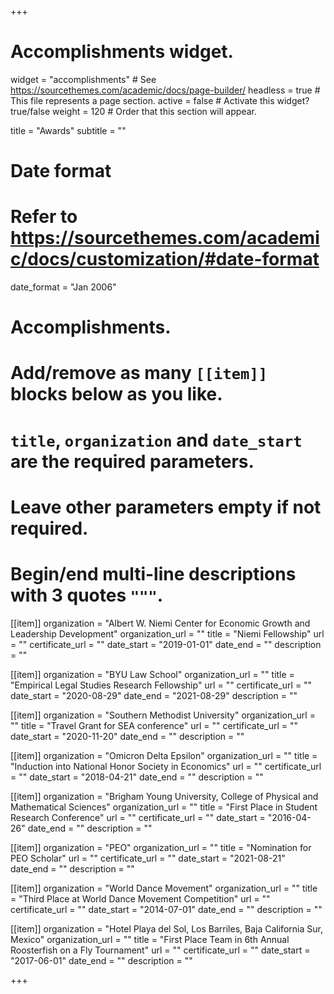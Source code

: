+++
# Accomplishments widget.
widget = "accomplishments"  # See https://sourcethemes.com/academic/docs/page-builder/
headless = true  # This file represents a page section.
active = false  # Activate this widget? true/false
weight = 120  # Order that this section will appear.

title = "Awards"
subtitle = ""

# Date format
#   Refer to https://sourcethemes.com/academic/docs/customization/#date-format
date_format = "Jan 2006"

# Accomplishments.
#   Add/remove as many `[[item]]` blocks below as you like.
#   `title`, `organization` and `date_start` are the required parameters.
#   Leave other parameters empty if not required.
#   Begin/end multi-line descriptions with 3 quotes `"""`.

[[item]]
  organization = "Albert W. Niemi Center for Economic Growth and Leadership Development"
  organization_url = ""
  title = "Niemi Fellowship"
  url = ""
  certificate_url = ""
  date_start = "2019-01-01"
  date_end = ""
  description = ""
  
  [[item]]
  organization = "BYU Law School"
  organization_url = ""
  title = "Empirical Legal Studies Research Fellowship"
  url = ""
  certificate_url = ""
  date_start = "2020-08-29"
  date_end = "2021-08-29"
  description = ""

[[item]]
  organization = "Southern Methodist University"
  organization_url = ""
  title = "Travel Grant for SEA conference"
  url = ""
  certificate_url = ""
  date_start = "2020-11-20"
  date_end = ""
  description = "" 
  
[[item]]
  organization = "Omicron Delta Epsilon"
  organization_url = ""
  title = "Induction into National Honor Society in Economics"
  url = ""
  certificate_url = ""
  date_start = "2018-04-21"
  date_end = ""
  description = "" 

[[item]]
  organization = "Brigham Young University, College of Physical and Mathematical Sciences"
  organization_url = ""
  title = "First Place in Student Research Conference"
  url = ""
  certificate_url = ""
  date_start = "2016-04-26"
  date_end = ""
  description = "" 

[[item]]
  organization = "PEO"
  organization_url = ""
  title = "Nomination for PEO Scholar"
  url = ""
  certificate_url = ""
  date_start = "2021-08-21"
  date_end = ""
  description = "" 

[[item]]
  organization = "World Dance Movement"
  organization_url = ""
  title = "Third Place at World Dance Movement Competition"
  url = ""
  certificate_url = ""
  date_start = "2014-07-01"
  date_end = ""
  description = "" 
  
  [[item]]
  organization = "Hotel Playa del Sol, Los Barriles, Baja California Sur, Mexico"
  organization_url = ""
  title = "First Place Team in 6th Annual Roosterfish on a Fly Tournament"
  url = ""
  certificate_url = ""
  date_start = "2017-06-01"
  date_end = ""
  description = "" 
  
+++
